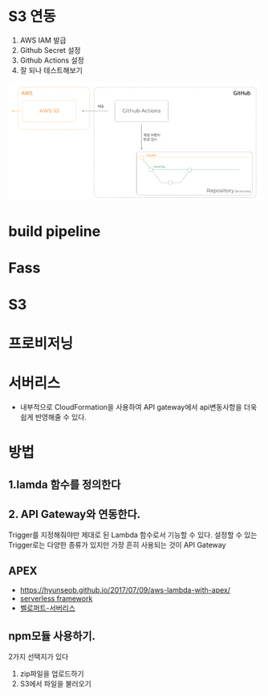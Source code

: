 # S3 연동

1. AWS IAM 발급
2. Github Secret 설정
3. Github Actions 설정
4. 잘 되나 테스트해보기

![](../resource/img/git/gitActionFlow.png)

# build pipeline

# Fass

# S3

# 프로비저닝

# 서버리스

- 내부적으로 CloudFormation을 사용하여 API gateway에서 api변동사항을 더욱 쉽게 반영해줄 수 있다.

# 방법

## 1.lamda 함수를 정의한다

## 2. API Gateway와 연동한다.

Trigger를 지정해줘야만 제대로 된 Lambda 함수로서 기능할 수 있다. 설정할 수 있는 Trigger로는 다양한 종류가 있지만 가장 흔히 사용되는 것이 API Gateway

## APEX

- https://hyunseob.github.io/2017/07/09/aws-lambda-with-apex/
- [serverless framework](https://www.serverless.com/)
- [벨로퍼트-서버리스](https://velopert.com/3549)

## npm모듈 사용하기.

2가지 선택지가 있다

1. zip파일을 업로드하기
2. S3에서 파일을 불러오기
